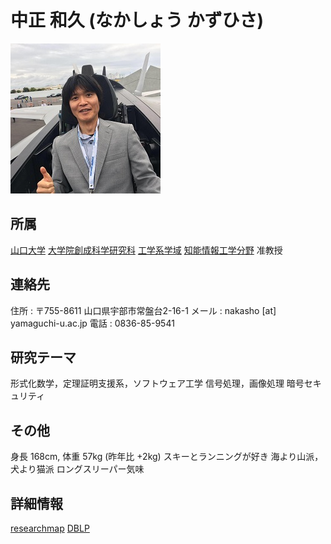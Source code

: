 中正 和久 (なかしょう かずひさ)
======================
![](nakasho.jpg)

所属
---------------------
[山口大学](http://www.yamaguchi-u.ac.jp/) [大学院創成科学研究科](http://www.gsti.yamaguchi-u.ac.jp/) [工学系学域](http://www.eng.yamaguchi-u.ac.jp/) [知能情報工学分野](http://www.csse.yamaguchi-u.ac.jp/) 准教授

連絡先
----------------------
住所 : 〒755-8611 山口県宇部市常盤台2-16-1
メール :  nakasho [at] yamaguchi-u.ac.jp
電話 : 0836-85-9541

研究テーマ
----------------------
形式化数学，定理証明支援系，ソフトウェア工学
信号処理，画像処理
暗号セキュリティ

その他
----------------------
身長 168cm, 体重 57kg (昨年比 +2kg)
スキーとランニングが好き
海より山派，犬より猫派
ロングスリーパー気味

詳細情報
----------------------
[researchmap](https://researchmap.jp/kazuhisa.nakasho)
[DBLP](http://dblp.uni-trier.de/pers/hd/n/Nakasho:Kazuhisa)
